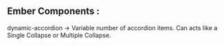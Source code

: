 ## Ember Components :

 dynamic-accordion -> Variable number of accordion items. Can acts like a Single Collapse or Multiple Collapse.
